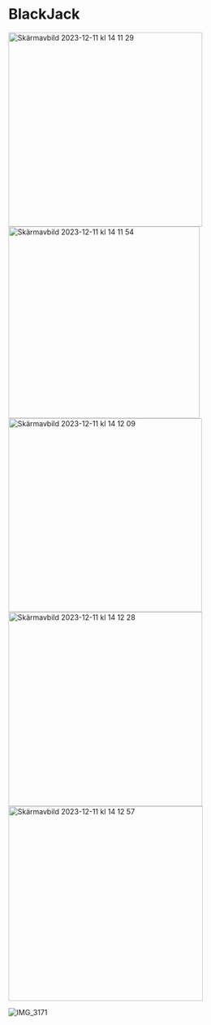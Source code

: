 # BlackJack
<img width="382" alt="Skärmavbild 2023-12-11 kl  14 11 29" src="https://github.com/maidads/BlackJack/assets/98819095/388feab4-8230-4475-b60d-5769c5dfaab1"><img width="377" alt="Skärmavbild 2023-12-11 kl  14 11 54" src="https://github.com/maidads/BlackJack/assets/98819095/a70f676b-b494-471b-9b03-d8a5f4fa7e5a"><img width="381" alt="Skärmavbild 2023-12-11 kl  14 12 09" src="https://github.com/maidads/BlackJack/assets/98819095/0167e187-9ebc-4460-8fbb-3c9fc7692c72"><img width="382" alt="Skärmavbild 2023-12-11 kl  14 12 28" src="https://github.com/maidads/BlackJack/assets/98819095/04bbd28a-7bad-4af8-8d2e-c3d6d837eadc">
<img width="383" alt="Skärmavbild 2023-12-11 kl  14 12 57" src="https://github.com/maidads/BlackJack/assets/98819095/2c01964b-ff59-404f-b433-0dcfec7e4d4c">

![IMG_3171](https://github.com/maidads/BlackJack/assets/98819095/8bb5c78b-e7b4-4f94-b968-ecee86061128)
